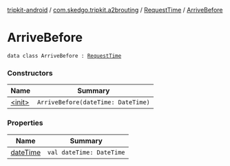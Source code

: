 [tripkit-android](../../../index.md) / [com.skedgo.tripkit.a2brouting](../../index.md) / [RequestTime](../index.md) / [ArriveBefore](./index.md)

# ArriveBefore

`data class ArriveBefore : `[`RequestTime`](../index.md)

### Constructors

| Name | Summary |
|---|---|
| [&lt;init&gt;](-init-.md) | `ArriveBefore(dateTime: DateTime)` |

### Properties

| Name | Summary |
|---|---|
| [dateTime](date-time.md) | `val dateTime: DateTime` |
